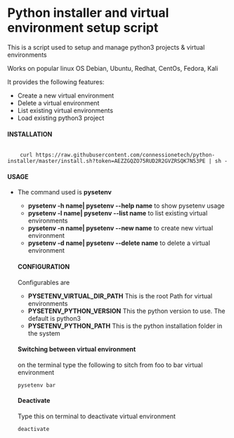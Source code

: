 # Python installer and virtual environment setup script

<p>
    This is a script used to setup and manage python3 projects & virtual environments
</p>
<p>
    Works on popular linux OS Debian, Ubuntu, Redhat, CentOs, Fedora, Kali
</p>
<p>
    It provides the following features:
</p>
<ul>
    <li>Create a new virtual environment</li>
    <li>Delete a virtual environment</li>
    <li>List existing virtual environments</li>
    <li>Load existing python3 project</li>
</ul>
<h4>INSTALLATION</h4>

<code>
    curl https://raw.githubusercontent.com/connessionetech/python-installer/master/install.sh?token=AEZZGQZO75RUD2R2GVZRSQK7N53PE | sh -
</code>

<h4>USAGE</h4>
<ul>
    <li>The command used is <strong>pysetenv</strong></li>
    <ul>
        <li><strong>pysetenv -h name| pysetenv --help name</strong> to show pysetenv usage</li>
        <li><strong>pysetenv -l name| pysetenv --list name</strong> to list existing virtual environments</li>
        <li><strong>pysetenv -n name| pysetenv --new name</strong> to create new virtual environment</li>
        <li><strong>pysetenv -d name| pysetenv --delete name</strong> to delete a virtual environment</li>
    </ul>

<h4>CONFIGURATION</h4>
<p>Configurables are</p>
<ul>
    <li><strong>PYSETENV_VIRTUAL_DIR_PATH</strong>  This is the root Path for virtual environments</li>
    <li><strong>PYSETENV_PYTHON_VERSION</strong>  This the python version to use. The default is python3</li>
    <li><strong>PYSETENV_PYTHON_PATH</strong> This is the python installation folder in the system</li>
</ul>
<h4>Switching between virtual environment</h4>
<p>on the terminal type the following to sitch from foo to bar virtual environment</p>
<code>pysetenv bar</code>
<h4>Deactivate</h4>
<p>Type this on terminal to deactivate virtual environment</p>
<code>deactivate</code>

